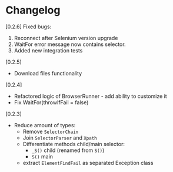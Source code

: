 ﻿# Changelog

[0.2.6]
Fixed bugs:
1. Reconnect after Selenium version upgrade
2. WaitFor error message now contains selector.
3. Added new integration tests

[0.2.5]
- Download files functionality

[0.2.4]
- Refactored logic of BrowserRunner - add ability to customize it
- Fix WaitFor(throwIfFail = false)

[0.2.3]
- Reduce amount of types:
    - Remove `SelectorChain`
    - Join `SelectorParser` and `Xpath`
    - Differentiate methods child/main selector:
        - `_S()` child (renamed from `S()`)
        - `S()` main
    - extract `ElementFindFail` as separated Exception class